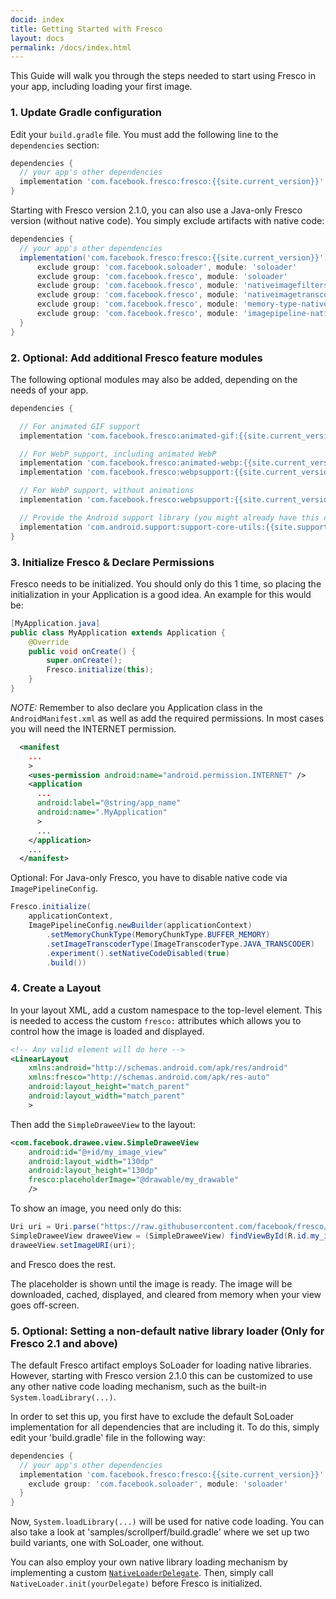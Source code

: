 ```yaml
---
docid: index
title: Getting Started with Fresco
layout: docs
permalink: /docs/index.html
---
```


This Guide will walk you through the steps needed to start using Fresco in your app, including loading your first image.

### 1. Update Gradle configuration

Edit your `build.gradle` file. You must add the following line to the `dependencies` section:

```groovy
dependencies {
  // your app's other dependencies
  implementation 'com.facebook.fresco:fresco:{{site.current_version}}'
}
```

Starting with Fresco version 2.1.0, you can also use a Java-only Fresco version (without native code).
You simply exclude artifacts with native code:

```groovy
dependencies {
  // your app's other dependencies
  implementation('com.facebook.fresco:fresco:{{site.current_version}}') {
      exclude group: 'com.facebook.soloader', module: 'soloader'
      exclude group: 'com.facebook.fresco', module: 'soloader'
      exclude group: 'com.facebook.fresco', module: 'nativeimagefilters'
      exclude group: 'com.facebook.fresco', module: 'nativeimagetranscoder'
      exclude group: 'com.facebook.fresco', module: 'memory-type-native'
      exclude group: 'com.facebook.fresco', module: 'imagepipeline-native'
  }
}
```

### 2. Optional: Add additional Fresco feature modules

The following optional modules may also be added, depending on the needs of your app.

```groovy
dependencies {

  // For animated GIF support
  implementation 'com.facebook.fresco:animated-gif:{{site.current_version}}'

  // For WebP support, including animated WebP
  implementation 'com.facebook.fresco:animated-webp:{{site.current_version}}'
  implementation 'com.facebook.fresco:webpsupport:{{site.current_version}}'

  // For WebP support, without animations
  implementation 'com.facebook.fresco:webpsupport:{{site.current_version}}'

  // Provide the Android support library (you might already have this or a similar dependency)
  implementation 'com.android.support:support-core-utils:{{site.support_library_version}}'
}
```

### 3. Initialize Fresco & Declare Permissions

Fresco needs to be initialized. You should only do this 1 time, so placing the initialization in your Application is a good idea. An example for this would be:

```java
[MyApplication.java]
public class MyApplication extends Application {
    @Override
    public void onCreate() {
        super.onCreate();
        Fresco.initialize(this);
    }
}
```

*NOTE:* Remember to also declare you Application class in the ```AndroidManifest.xml``` as well as add the required permissions. In most cases you will need the INTERNET permission.

```xml
  <manifest
    ...
    >
    <uses-permission android:name="android.permission.INTERNET" />
    <application
      ...
      android:label="@string/app_name"
      android:name=".MyApplication"
      >
      ...
    </application>
    ...
  </manifest>
```

Optional: For Java-only Fresco, you have to disable native code via `ImagePipelineConfig`.
```java
Fresco.initialize(
    applicationContext,
    ImagePipelineConfig.newBuilder(applicationContext)
        .setMemoryChunkType(MemoryChunkType.BUFFER_MEMORY)
        .setImageTranscoderType(ImageTranscoderType.JAVA_TRANSCODER)
        .experiment().setNativeCodeDisabled(true)
        .build())
```

### 4. Create a Layout

In your layout XML, add a custom namespace to the top-level element. This is needed to access the custom `fresco:` attributes which allows you to control how the image is loaded and displayed.

```xml
<!-- Any valid element will do here -->
<LinearLayout
    xmlns:android="http://schemas.android.com/apk/res/android"
    xmlns:fresco="http://schemas.android.com/apk/res-auto"
    android:layout_height="match_parent"
    android:layout_width="match_parent"
    >
```

Then add the ```SimpleDraweeView``` to the layout:

```xml
<com.facebook.drawee.view.SimpleDraweeView
    android:id="@+id/my_image_view"
    android:layout_width="130dp"
    android:layout_height="130dp"
    fresco:placeholderImage="@drawable/my_drawable"
    />
```

To show an image, you need only do this:

```java
Uri uri = Uri.parse("https://raw.githubusercontent.com/facebook/fresco/master/docs/static/logo.png");
SimpleDraweeView draweeView = (SimpleDraweeView) findViewById(R.id.my_image_view);
draweeView.setImageURI(uri);
```
and Fresco does the rest.

The placeholder is shown until the image is ready. The image will be downloaded, cached, displayed, and cleared from memory when your view goes off-screen.


### 5. Optional: Setting a non-default native library loader (Only for Fresco 2.1 and above)

The default Fresco artifact employs SoLoader for loading native libraries. However, starting with Fresco version 2.1.0 this can be customized to use any other native code loading mechanism, such as the built-in `System.loadLibrary(...)`.

In order to set this up, you first have to exclude the default SoLoader implementation for all dependencies that are including it. To do this, simply edit your 'build.gradle' file in the following way:
```groovy
dependencies {
  // your app's other dependencies
  implementation 'com.facebook.fresco:fresco:{{site.current_version}}' {
    exclude group: 'com.facebook.soloader', module: 'soloader'
  }
}
```
Now, `System.loadLibrary(...)` will be used for native code loading. You can also take a look at 'samples/scrollperf/build.gradle' where we set up two build variants, one with SoLoader, one without.

You can also employ your own native library loading mechanism by implementing a custom [`NativeLoaderDelegate`](https://github.com/facebook/SoLoader/blob/cdd144ab84d7af8c370a4a0e1e6b7ce5d7e19d5c/java/com/facebook/soloader/nativeloader/NativeLoaderDelegate.java). Then, simply call `NativeLoader.init(yourDelegate)` before Fresco is initialized.

